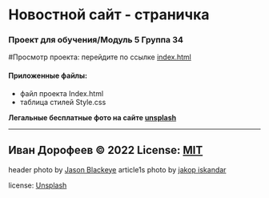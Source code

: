 # Новостной сайт - страничка
### Проект для обучения/Модуль 5 Группа 34


#Просмотр проекта: перейдите по ссылке [index.html](/index.html)

#### Приложенные файлы:
+ файл проекта  Index.html
+ таблица стилей Style.css

__Легальные бесплатные фото на сайте [unsplash](https://unsplash.com/)__  



---
Иван Дорофеев &copy; 2022
License: [MIT](https://mit-license.org/)
---
header photo by [Jason Blackeye](https://unsplash.com/@jeisblack)
article1s photo by [jakop iskandar](https://unsplash.com/@niojakop)

license: [Unsplash](https://unsplash.com/license)

